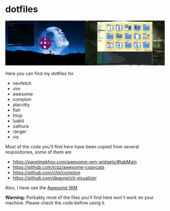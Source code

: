 # dotfiles

![My desktop](desk.png)

Here you can find my dotfiles for

* neofetch
* vim
* awesome
* compton
* alacritty
* fish
* htop
* luakit
* zathura
* ranger
* vis

Most of the code you'll find here have been copied from several respositories, some of them are

* https://pavelmakhov.com/awesome-wm-widgets/#tabMain
* https://github.com/lcpz/awesome-copycats
* https://github.com/chjj/compton
* https://github.com/dpayne/cli-visualizer

Also, I have use the [Awesome WM](https://awesomewm.org/doc/api/index.html)

**Warning:** Porbably most of the files you'll find here won't work on your machine. Please check the code before using it.
